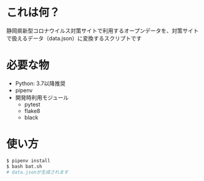 # これは何？

静岡県新型コロナウイルス対策サイトで利用するオープンデータを、対策サイトで扱えるデータ（data.json）に変換するスクリプトです

# 必要な物

- Python: 3.7以降推奨
- pipenv
- 開発時利用モジュール
  - pytest
  - flake8
  - black

# 使い方

```bash
$ pipenv install
$ bash bat.sh
# data.jsonが生成されます


